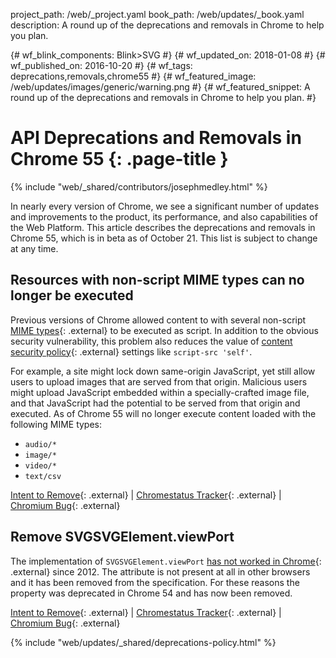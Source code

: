 project_path: /web/_project.yaml book_path: /web/updates/_book.yaml description: A round up of the deprecations and removals in Chrome to help you plan.

{# wf_blink_components: Blink>SVG #} {# wf_updated_on: 2018-01-08 #} {# wf_published_on: 2016-10-20 #} {# wf_tags: deprecations,removals,chrome55 #} {# wf_featured_image: /web/updates/images/generic/warning.png #} {# wf_featured_snippet: A round up of the deprecations and removals in Chrome to help you plan. #}

# API Deprecations and Removals in Chrome 55 {: .page-title }

{% include "web/_shared/contributors/josephmedley.html" %}

In nearly every version of Chrome, we see a significant number of updates and improvements to the product, its performance, and also capabilities of the Web Platform. This article describes the deprecations and removals in Chrome 55, which is in beta as of October 21. This list is subject to change at any time.

## Resources with non-script MIME types can no longer be executed

Previous versions of Chrome allowed content to with several non-script [MIME types](https://developer.mozilla.org/en-US/docs/Web/HTTP/Basics_of_HTTP/MIME_types){: .external} to be executed as script. In addition to the obvious security vulnerability, this problem also reduces the value of [content security policy](https://developer.mozilla.org/en-US/docs/Web/Security/CSP){: .external} settings like `script-src 'self'`.

For example, a site might lock down same-origin JavaScript, yet still allow users to upload images that are served from that origin. Malicious users might upload JavaScript embedded within a specially-crafted image file, and that JavaScript had the potential to be served from that origin and executed. As of Chrome 55 will no longer execute content loaded with the following MIME types:

* `audio/*`
* `image/*`
* `video/*`
* `text/csv` 

[Intent to Remove](https://groups.google.com/a/chromium.org/d/topic/blink-dev/AHsFvhHzh1o/discussion){: .external} &#124; [Chromestatus Tracker](https://www.chromestatus.com/features/6031053726679040){: .external} &#124; [Chromium Bug](https://bugs.chromium.org/p/chromium/issues/detail?id=433049){: .external}

## Remove SVGSVGElement.viewPort

The implementation of `SVGSVGElement.viewPort` [has not worked in Chrome](https://bugs.chromium.org/p/chromium/issues/detail?id=395838){: .external} since 2012. The attribute is not present at all in other browsers and it has been removed from the specification. For these reasons the property was deprecated in Chrome 54 and has now been removed.

[Intent to Remove](https://groups.google.com/a/chromium.org/d/topic/blink-dev/bFqDvZK2LVY/discussion){: .external} &#124; [Chromestatus Tracker](https://www.chromestatus.com/feature/5686865248124928){: .external} &#124; [Chromium Bug](https://bugs.chromium.org/p/chromium/issues/detail?id=395838){: .external}

{% include "web/updates/_shared/deprecations-policy.html" %}